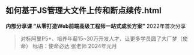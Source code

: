 ## 如何基于JS管理大文件上传和断点续传.html

**内部分享课 “从零打造Web前端高级工程师一站式成长方案”**
2022年首次分享

> 对标阿里P5+、培养年薪15~30万开发人才、让更多学员圆了大厂梦（使命）
标语：使命必达
张老师
2024年元月
